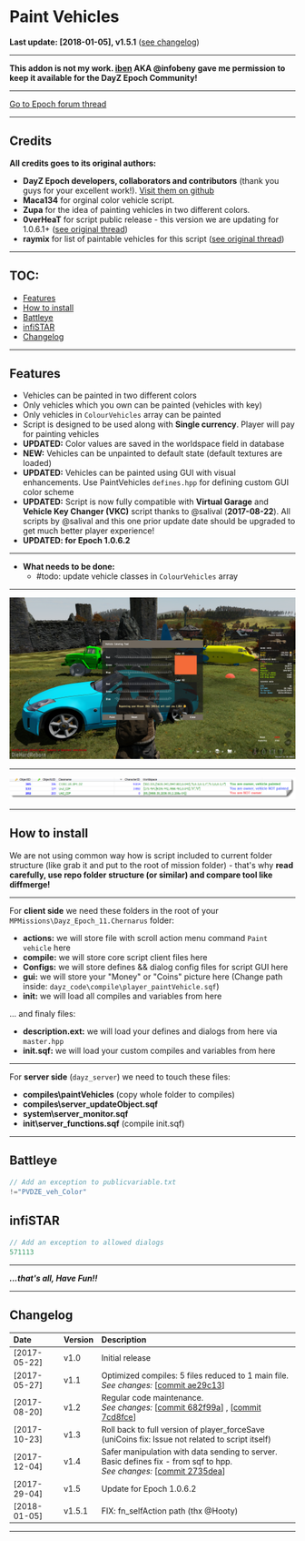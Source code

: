 # Paint Vehicles

**Last update: [2018-01-05], v1.5.1** ([see changelog](#changelog))

---

**This addon is not my work. [iben][originalauthor] AKA @infobeny gave me permission to keep it available for the DayZ Epoch Community!**

---

[Go to Epoch forum thread][scriptthread]

---

## Credits

**All credits goes to its original authors:**

+ **DayZ Epoch developers, collaborators and contributors** (thank you guys for your excellent work!). [Visit them on github][epochdevs]
+ **Maca134** for orginal color vehicle script.
+ **Zupa** for the idea of painting vehicles in two different colors.
+ **0verHeaT** for script public release - this version we are updating for 1.0.6.1+ ([see original thread][overheatthread])
+ **raymix** for list of paintable vehicles for this script ([see original thread][raymixthread])

---

## TOC:
<!-- MarkdownTOC -->

- [Features](#features)
- [How to install](#how-to-install)
- [Battleye](#battleye)
- [infiSTAR](#infistar)
- [Changelog](#changelog)

<!-- /MarkdownTOC -->

---

<a name="features"></a>
## Features

+ Vehicles can be painted in two different colors
+ Only vehicles which you own can be painted (vehicles with key)
+ Only vehicles in `ColourVehicles` array can be painted
+ Script is designed to be used along with **Single currency**. Player will pay for painting vehicles
+ **UPDATED:** Color values are saved in the worldspace field in database
+ **NEW:** Vehicles can be unpainted to default state (default textures are loaded)
+ **UPDATED:** Vehicles can be painted using GUI with visual enhancements. Use PaintVehicles `defines.hpp` for defining custom GUI color scheme
+ **UPDATED:** Script is now fully compatible with **Virtual Garage** and **Vehicle Key Changer (VKC)** script thanks to @salival (**2017-08-22**). All scripts by @salival and this one prior update date should be upgraded to get much better player experience!
+ **UPDATED: for Epoch 1.0.6.2**

---

+ **What needs to be done:**
  + #todo: update vehicle classes in `ColourVehicles` array

---

![Paint Vehicles showcase](Preview/Showcase.png)

---

![Paint Vehicles DB showcase](Preview/db_preview.png)

---

<a name="how-to-install"></a>
## How to install
We are not using common way how is script included to current folder structure (like grab it and put to the root of mission folder) - that's why **read carefully, use repo folder structure (or similar) and compare tool like diffmerge!**

---

For **client side** we need these folders in the root of your `MPMissions\Dayz_Epoch_11.Chernarus` folder:

+ **actions:** we will store file with scroll action menu command `Paint vehicle` here
+ **compile:** we will store core script client files here
+ **Configs:** we will store defines && dialog config files for script GUI here
+ **gui:** we will store your "Money" or "Coins" picture here (Change path inside: `dayz_code\compile\player_paintVehicle.sqf`)
+ **init:** we will load all compiles and variables from here

... and finaly files:

+ **description.ext:** we will load your defines and dialogs from here via `master.hpp` 
+ **init.sqf:** we will load your custom compiles and variables from here

---

For **server side** (`dayz_server`) we need to touch these files:

+ **compiles\paintVehicles** (copy whole folder to compiles)
+ **compiles\server_updateObject.sqf**
+ **system\server_monitor.sqf**
+ **init\server_functions.sqf** (compile init.sqf)

---

<a name="battleye"></a>
## Battleye

```c
// Add an exception to publicvariable.txt
!="PVDZE_veh_Color"
```

<a name="infistar"></a>
## infiSTAR

```c
// Add an exception to allowed dialogs
571113
```

---

**_...that's all, Have Fun!!_**

---

<a name="changelog"></a>
## Changelog

| Date         | Version | Description                                                                                                                        |
| :---         | :---    | :---                                                                                                                               |
| [2017-05-22] | v1.0    | Initial release                                                                                                                    |
| [2017-05-27] | v1.1    | Optimized compiles: 5 files reduced to 1 main file.<br>_See changes:_ [[commit ae29c13][update1]]                                  |
| [2017-08-20] | v1.2    | Regular code maintenance.<br>_See changes:_ [[commit 682f99a][update2]] , [[commit 7cd8fce][update3]]                              |
| [2017-10-23] | v1.3    | Roll back to full version of player_forceSave (uniCoins fix: Issue not related to script itself)                                   |
| [2017-12-04] | v1.4    | Safer manipulation with data sending to server. Basic defines fix - from sqf to hpp.<br>_See changes:_ [[commit 2735dea][update4]] |
| [2017-29-04] | v1.5    | Update for Epoch 1.0.6.2                                                                                                           |
| [2018-01-05] | v1.5.1  | FIX: fn_selfAction path (thx @Hooty)                                                                                               |

---

[scriptthread]: https://epochmod.com/forum/topic/43949-re-release-paint-vehicles-script-using-single-currency-updated-to-1061-and-upgraded/ "Go to source"
[epochdevs]: https://github.com/EpochModTeam/DayZ-Epoch "Go to source"
[overheatthread]: https://epochmod.com/forum/topic/18624-release-paint-vehicles/ "Go to source"
[raymixthread]: https://epochmod.com/forum/topic/19651-extras-full-list-of-paintable-vehicles-for-paint-vehicles-script/ "Go to source"
[update1]: https://github.com/DAmNRelentless/PaintVehicles/commit/ae29c1349802095025c6d8296f97d7e594988150 "See changes"
[update2]: https://github.com/DAmNRelentless/PaintVehicles/commit/682f99ac5a4432e8b47035d030dede9c5002eb13 "See changes"
[update3]: https://github.com/DAmNRelentless/PaintVehicles/commit/7cd8fced0fc836f90d461508b75119395f8fa0e0 "See changes"
[update4]: https://github.com/DAmNRelentless/PaintVehicles/commit/2735dea1120566e926aacd3a5ada7f9c880f88af "See changes"
[originalauthor]: https://github.com/infobeny/ "Go to source"
